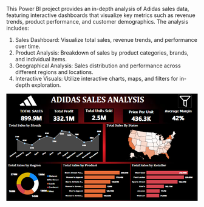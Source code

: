 This Power BI project provides an in-depth analysis of Adidas sales data, featuring interactive dashboards that
visualize key metrics such as revenue trends, product performance, and customer demographics. 
The analysis includes:
1. Sales Dashboard: Visualize total sales, revenue trends, and performance over time. 
2. Product Analysis: Breakdown of sales by product categories, brands, and individual items.
3. Geographical Analysis: Sales distribution and performance across different regions and locations.
4. Interactive Visuals: Utilize interactive charts, maps, and filters for in-depth exploration.


![image alt](https://github.com/udit7505/Adidas-Sales-Analysis/blob/34d7aaa006c0306662979695881faca0caee48b1/Screenshot%20(154).png)
